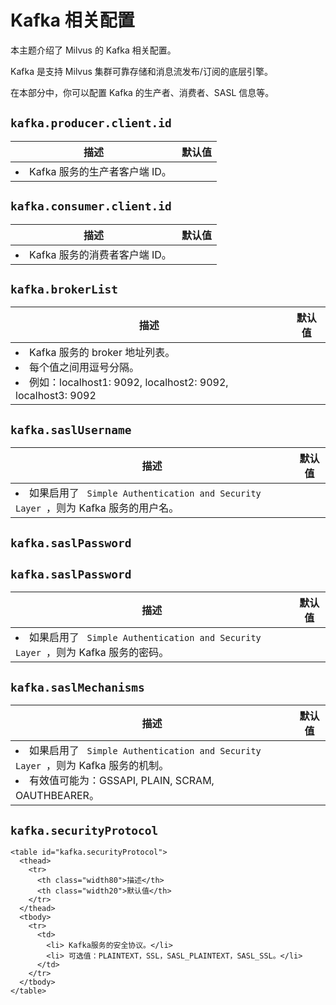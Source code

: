 


# Kafka 相关配置

本主题介绍了 Milvus 的 Kafka 相关配置。

Kafka 是支持 Milvus 集群可靠存储和消息流发布/订阅的底层引擎。

在本部分中，你可以配置 Kafka 的生产者、消费者、SASL 信息等。

## `kafka.producer.client.id`

<table id="kafka.producer.client.id">
  <thead>
    <tr>
      <th class="width80"> 描述 </th>
      <th class="width20"> 默认值 </th> 
    </tr>
  </thead>
  <tbody>
    <tr>
      <td>
        <li> Kafka 服务的生产者客户端 ID。</li>
      </td>
    </tr>
  </tbody>
</table>

## `kafka.consumer.client.id`

<table id="kafka.consumer.client.id">
  <thead>
    <tr>
      <th class="width80"> 描述 </th>
      <th class="width20"> 默认值 </th> 
    </tr>
  </thead>
  <tbody>
    <tr>
      <td>
        <li> Kafka 服务的消费者客户端 ID。</li>
      </td>
    </tr>
  </tbody>
</table>

## `kafka.brokerList`

<table id="kafka.brokerList">
  <thead>
    <tr>
      <th class="width80"> 描述 </th>
      <th class="width20"> 默认值 </th> 
    </tr>
  </thead>
  <tbody>
    <tr>
      <td>
        <li> Kafka 服务的 broker 地址列表。</li>
        <li> 每个值之间用逗号分隔。</li>
        <li> 例如：localhost1: 9092, localhost2: 9092, localhost3: 9092 </li>
      </td>
    </tr>
  </tbody>
</table>

## `kafka.saslUsername`

<table id="kafka.saslUsername">
  <thead>
    <tr>
      <th class="width80"> 描述 </th>
      <th class="width20"> 默认值 </th> 
    </tr>
  </thead>
  <tbody>
    <tr>
      <td>
        <li> 如果启用了 <code> Simple Authentication and Security Layer </code>，则为 Kafka 服务的用户名。</li>
      </td>
    </tr>
  </tbody>
</table>

## `kafka.saslPassword`



## `kafka.saslPassword`

<table id="kafka.saslPassword">
  <thead>
    <tr>
      <th class="width80"> 描述 </th>
      <th class="width20"> 默认值 </th> 
    </tr>
  </thead>
  <tbody>
    <tr>
      <td>
        <li> 如果启用了 <code> Simple Authentication and Security Layer </code>，则为 Kafka 服务的密码。 </li>
      </td>
    </tr>
  </tbody>
</table>

## `kafka.saslMechanisms`

<table id="kafka.saslMechanisms">
  <thead>
    <tr>
      <th class="width80"> 描述 </th>
      <th class="width20"> 默认值 </th> 
    </tr>
  </thead>
  <tbody>
    <tr>
      <td>
        <li> 如果启用了 <code> Simple Authentication and Security Layer </code>，则为 Kafka 服务的机制。 </li>
        <li> 有效值可能为：GSSAPI, PLAIN, SCRAM, OAUTHBEARER。 </li>
      </td>
    </tr>
  </tbody>
</table>

## `kafka.securityProtocol`
 



```
<table id="kafka.securityProtocol">
  <thead>
    <tr>
      <th class="width80">描述</th>
      <th class="width20">默认值</th> 
    </tr>
  </thead>
  <tbody>
    <tr>
      <td>
        <li> Kafka服务的安全协议。</li>
        <li> 可选值：PLAINTEXT，SSL，SASL_PLAINTEXT，SASL_SSL。</li>
      </td>
    </tr>
  </tbody>
</table>
```

